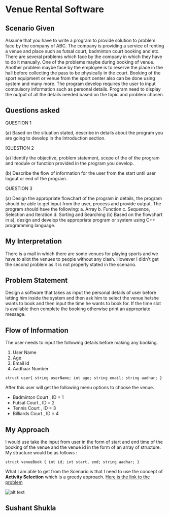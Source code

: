 # Venue Rental Software

## Scenario Given

Assume that you have to write a program to provide solution to problem face by the company of ABC. The company is providing a service of renting a venue and place such as futsal court, badminton court booking and etc. There are several problems which face by the company in which they have to do it manually. One of the problems maybe during booking of venue. Another problem maybe face by the employee is to reserve the place in the hall before collecting the pass to be physically in the court. Booking of the sport equipment or venue from the sport center also can be done using system and many more. The program develop requires the user to input compulsory information such as personal details. Program need to display the output of all the details needed based on the topic and problem chosen.

## Questions asked

QUESTION 1

(a) Based on the situation stated, describe in details about the program you are going to develop in the Introduction section.

[QUESTION 2

(a) Identify the objective, problem statement, scope of the of the program and module or function provided in the program you develop.

(b) Describe the flow of information for the user from the start until user logout or end of the program.

QUESTION 3

(a) Design the appropriate flowchart of the program in details, the program should be able
to get input from the user, process and provide output. The program should have the
following:
a. Array
b. Function
c. Sequence, Selection and Iteration
d. Sorting and Searching
(b) Based on the flowchart in a), design and develop the appropriate program or system
using C++ programming language.

## My Interpretation

There is a mall in which there are some venues for playing sports and we have to allot the venues to people without any clash. However I didn't get the second problem as it is not properly stated in the scenario.

## Problem Statement

Design a software that takes as input the personal details of user before letting him inside the system and then ask him to select the venue he/she wants to book and then input the time he wants to book for. If the time slot is available then complete the booking otherwise print an appropriate message.

## Flow of Information

The user needs to input the following details before making any booking.

1. User Name
2. Age
3. Email id
4. Aadhaar Number

`struct user{
    string userName;
    int age;
    string email;
    string aadhar;
}`

After this user will get the following menu options to choose the venue.

* Badminton Court , ID = 1
* Futsal Court ,    ID = 2
* Tennis Court ,    ID = 3
* Billiards Court , ID = 4

## My Approach

I would use take the input from user in the form of start and end time of the booking of the venue and the venue id in the form of an array of structure. My structure would be as follows :

`struct venueBook {
    int id;
    int start, end;
    string aadhar;
}`

What I am able to get from the Scenario is that I need to use the concept of **Activity Selection** which is a greedy approach. [Here is the link to the problem](https://www.geeksforgeeks.org/activity-selection-problem-greedy-algo-1/)

![alt text](https://github.com/Mr-Sushant/VenueRental/img/flow.png "Logo Title Text 1")

## Sushant Shukla

